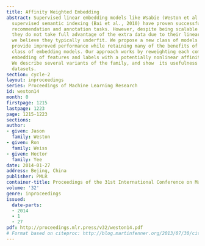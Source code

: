```yaml
---
title: Affinity Weighted Embedding
abstract: Supervised linear embedding models like Wsabie (Weston et al., 2011) and
  supervised semantic indexing (Bai et al., 2010) have proven successful at ranking,
  recommendation and annotation tasks. However, despite being scalable to large datasets
  they do not take full advantage of the extra data due to their linear nature, and
  we believe they typically underfit. We propose a new class of models which aim to
  provide improved performance while retaining many of the benefits of the existing
  class of embedding models. Our approach works by reweighting each component of the
  embedding of features and labels with a potentially nonlinear affinity function.
  We describe several variants of the family, and show  its usefulness on several
  datasets.
section: cycle-2
layout: inproceedings
series: Proceedings of Machine Learning Research
id: weston14
month: 0
firstpage: 1215
lastpage: 1223
page: 1215-1223
sections: 
author:
- given: Jason
  family: Weston
- given: Ron
  family: Weiss
- given: Hector
  family: Yee
date: 2014-01-27
address: Bejing, China
publisher: PMLR
container-title: Proceedings of the 31st International Conference on Machine Learning
volume: '32'
genre: inproceedings
issued:
  date-parts:
  - 2014
  - 1
  - 27
pdf: http://proceedings.mlr.press/v32/weston14.pdf
# Format based on citeproc: http://blog.martinfenner.org/2013/07/30/citeproc-yaml-for-bibliographies/
---
```

